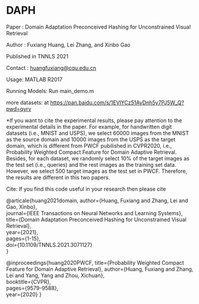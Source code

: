 # DAPH
Paper : Domain Adaptation Preconceived Hashing for Unconstrained Visual Retrieval

Author : Fuxiang Huang, Lei Zhang, and Xinbo Gao

Published in TNNLS 2021

Contact : huangfuxiang@cqu.edu.cn


Usage:  MATLAB R2017

Running Models:  Run main_demo.m

more datasets: at https://pan.baidu.com/s/1EVlYCz51AyDnh5y7PJ5W_Q?pwd=qyrv

*If you want to cite the experimental results, please pay attention to the experimental details in the paper. For example, for handwritten digit datasets (i.e., MNIST and USPS),  we select 60000 images from the MNIST as the source domain and 10000 images from the USPS as the target domain, which is different from PWCF pubilished in CVPR2020, i.e., Probability Weighted Compact Feature for Domain Adaptive Retrieval. Besides, for each dataset, we randomly select 10% of the target images as the test set (i.e., queries) and the rest images as the training set data. However, we select 500 target images as the test set in PWCF. Therefore, the results are different in this two papers. 


Cite: If you find this code useful in your research then please cite

@articale{huang2021domain,
  author={Huang, Fuxiang and Zhang, Lei and Gao, Xinbo},    
  journal={IEEE Transactions on Neural Networks and Learning Systems},    
  title={Domain Adaptation Preconceived Hashing for Unconstrained Visual Retrieval},    
  year={2021},  
  pages={1-15},    
  doi={10.1109/TNNLS.2021.3071127}  
}

@inproceedings{huang2020PWCF,
  title={Probability Weighted Compact Feature for Domain Adaptive Retrieval},
  author={Huang, Fuxiang and Zhang, Lei and Yang, Yang and Zhou, Xichuan},    
  booktitle={CVPR},    
  pages={9579-9588},    
  year={2020}
}
